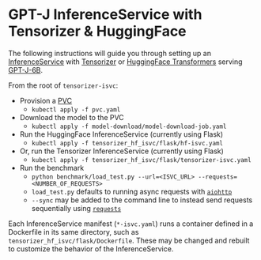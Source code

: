 # GPT-J InferenceService with Tensorizer & HuggingFace

The following instructions will guide you through setting up an
[InferenceService](https://docs.coreweave.com/machine-learning-and-ai/inference/online-inference)
with [Tensorizer](https://github.com/coreweave/tensorizer)
or [HuggingFace Transformers](https://huggingface.co/docs/transformers/index)
serving [GPT-J-6B](https://huggingface.co/EleutherAI/gpt-j-6b).

From the root of `tensorizer-isvc`:

- Provision a [PVC](https://kubernetes.io/docs/concepts/storage/persistent-volumes/)
  - `kubectl apply -f pvc.yaml`
- Download the model to the PVC
  - `kubectl apply -f model-download/model-download-job.yaml`
- Run the HuggingFace InferenceService (currently using Flask)
  - `kubectl apply -f tensorizer_hf_isvc/flask/hf-isvc.yaml`
- Or, run the Tensorizer InferenceService (currently using Flask)
  - `kubectl apply -f tensorizer_hf_isvc/flask/tensorizer-isvc.yaml`
- Run the benchmark
  - `python benchmark/load_test.py --url=<ISVC_URL> --requests=<NUMBER_OF_REQUESTS>`
  - `load_test.py` defaults to running async requests with [`aiohttp`](https://pypi.org/project/aiohttp/)
  - `--sync` may be added to the command line to instead send requests sequentially
    using [`requests`](https://pypi.org/project/requests/)

Each InferenceService manifest (`*-isvc.yaml`) runs a container defined
in a Dockerfile in its same directory, such as `tensorizer_hf_isvc/flask/Dockerfile`.
These may be changed and rebuilt to customize the behavior of the InferenceService.
